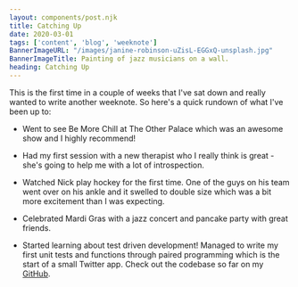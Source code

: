 ```yaml
---
layout: components/post.njk
title: Catching Up
date: 2020-03-01
tags: ['content', 'blog', 'weeknote']
BannerImageURL: "/images/janine-robinson-uZisL-EGGxQ-unsplash.jpg"
BannerImageTitle: Painting of jazz musicians on a wall.
heading: Catching Up
---
```

<!-- Excerpt Start -->
This is the first time in a couple of weeks that I've sat down and really wanted to write another weeknote.<!-- Excerpt End --> So here's a quick rundown of what I've been up to:

- Went to see Be More Chill at The Other Palace which was an awesome show and I highly recommend!

- Had my first session with a new therapist who I really think is great - she's going to help me with a lot of introspection.

- Watched Nick play hockey for the first time. One of the guys on his team went over on his ankle and it swelled to double size which was a bit more excitement than I was expecting.

- Celebrated Mardi Gras with a jazz concert and pancake party with great friends.

- Started learning about test driven development! Managed to write my first unit tests and functions through paired programming which is the start of a small Twitter app. Check out the codebase so far on my <a href="https://github.com/meganjohn/twitterApp" target="_blank">GitHub</a>.